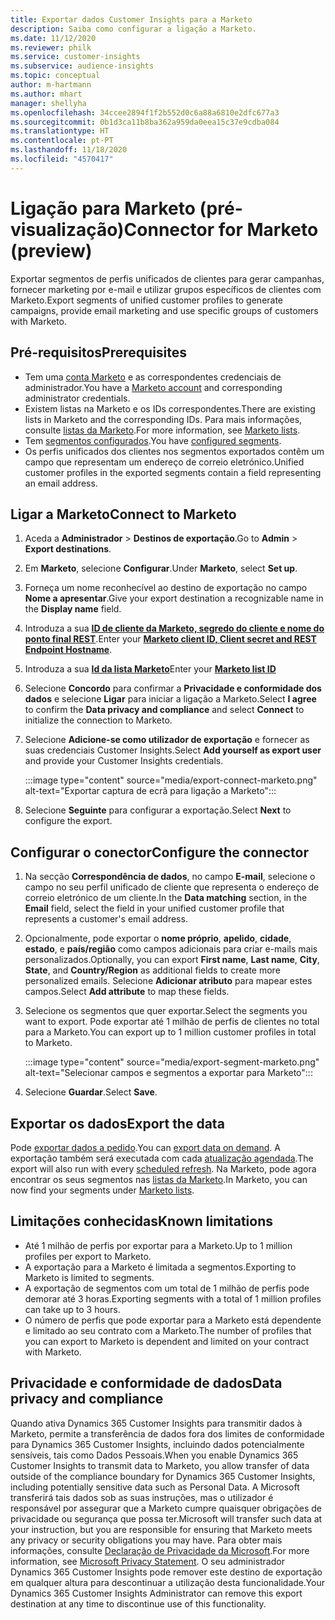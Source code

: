 ```yaml
---
title: Exportar dados Customer Insights para a Marketo
description: Saiba como configurar a ligação a Marketo.
ms.date: 11/12/2020
ms.reviewer: philk
ms.service: customer-insights
ms.subservice: audience-insights
ms.topic: conceptual
author: m-hartmann
ms.author: mhart
manager: shellyha
ms.openlocfilehash: 34ccee2894f1f2b552d0c6a88a6810e2dfc677a3
ms.sourcegitcommit: 0b1d3ca11b8ba362a959da0eea15c37e9cdba084
ms.translationtype: HT
ms.contentlocale: pt-PT
ms.lasthandoff: 11/18/2020
ms.locfileid: "4570417"
---
```

# <a name="connector-for-marketo-preview"></a><span data-ttu-id="6d036-103">Ligação para Marketo (pré-visualização)</span><span class="sxs-lookup"><span data-stu-id="6d036-103">Connector for Marketo (preview)</span></span>

<span data-ttu-id="6d036-104">Exportar segmentos de perfis unificados de clientes para gerar campanhas, fornecer marketing por e-mail e utilizar grupos específicos de clientes com Marketo.</span><span class="sxs-lookup"><span data-stu-id="6d036-104">Export segments of unified customer profiles to generate campaigns, provide email marketing and use specific groups of customers with Marketo.</span></span>

## <a name="prerequisites"></a><span data-ttu-id="6d036-105">Pré-requisitos</span><span class="sxs-lookup"><span data-stu-id="6d036-105">Prerequisites</span></span>

-   <span data-ttu-id="6d036-106">Tem uma [conta Marketo](https://login.marketo.com/) e as correspondentes credenciais de administrador.</span><span class="sxs-lookup"><span data-stu-id="6d036-106">You have a [Marketo account](https://login.marketo.com/) and corresponding administrator credentials.</span></span>
-   <span data-ttu-id="6d036-107">Existem listas na Marketo e os IDs correspondentes.</span><span class="sxs-lookup"><span data-stu-id="6d036-107">There are existing lists in Marketo and the corresponding IDs.</span></span> <span data-ttu-id="6d036-108">Para mais informações, consulte [listas da Marketo](https://docs.marketo.com/display/public/DOCS/Understanding+Static+Lists).</span><span class="sxs-lookup"><span data-stu-id="6d036-108">For more information, see [Marketo lists](https://docs.marketo.com/display/public/DOCS/Understanding+Static+Lists).</span></span>
-   <span data-ttu-id="6d036-109">Tem [segmentos configurados](segments.md).</span><span class="sxs-lookup"><span data-stu-id="6d036-109">You have [configured segments](segments.md).</span></span>
-   <span data-ttu-id="6d036-110">Os perfis unificados dos clientes nos segmentos exportados contêm um campo que representam um endereço de correio eletrónico.</span><span class="sxs-lookup"><span data-stu-id="6d036-110">Unified customer profiles in the exported segments contain a field representing an email address.</span></span>

## <a name="connect-to-marketo"></a><span data-ttu-id="6d036-111">Ligar a Marketo</span><span class="sxs-lookup"><span data-stu-id="6d036-111">Connect to Marketo</span></span>

1. <span data-ttu-id="6d036-112">Aceda a **Administrador** > **Destinos de exportação**.</span><span class="sxs-lookup"><span data-stu-id="6d036-112">Go to **Admin** > **Export destinations**.</span></span>

1. <span data-ttu-id="6d036-113">Em **Marketo**, selecione **Configurar**.</span><span class="sxs-lookup"><span data-stu-id="6d036-113">Under **Marketo**, select **Set up**.</span></span>

1. <span data-ttu-id="6d036-114">Forneça um nome reconhecível ao destino de exportação no campo **Nome a apresentar**.</span><span class="sxs-lookup"><span data-stu-id="6d036-114">Give your export destination a recognizable name in the **Display name** field.</span></span>

1. <span data-ttu-id="6d036-115">Introduza a sua **[ID de cliente da Marketo, segredo do cliente e nome do ponto final REST](https://developers.marketo.com/rest-api/authentication/)**.</span><span class="sxs-lookup"><span data-stu-id="6d036-115">Enter your **[Marketo client ID, Client secret and REST Endpoint Hostname](https://developers.marketo.com/rest-api/authentication/)**.</span></span>

1. <span data-ttu-id="6d036-116">Introduza a sua **[Id da lista Marketo](https://docs.marketo.com/display/public/DOCS/Understanding+Static+Lists)**</span><span class="sxs-lookup"><span data-stu-id="6d036-116">Enter your **[Marketo list ID](https://docs.marketo.com/display/public/DOCS/Understanding+Static+Lists)**</span></span> 

1. <span data-ttu-id="6d036-117">Selecione **Concordo** para confirmar a **Privacidade e conformidade dos dados** e selecione **Ligar** para iniciar a ligação a Marketo.</span><span class="sxs-lookup"><span data-stu-id="6d036-117">Select **I agree** to confirm the **Data privacy and compliance** and select **Connect** to initialize the connection to Marketo.</span></span>

1. <span data-ttu-id="6d036-118">Selecione **Adicione-se como utilizador de exportação** e fornecer as suas credenciais Customer Insights.</span><span class="sxs-lookup"><span data-stu-id="6d036-118">Select **Add yourself as export user** and provide your Customer Insights credentials.</span></span>

   :::image type="content" source="media/export-connect-marketo.png" alt-text="Exportar captura de ecrã para ligação a Marketo":::

1. <span data-ttu-id="6d036-120">Selecione **Seguinte** para configurar a exportação.</span><span class="sxs-lookup"><span data-stu-id="6d036-120">Select **Next** to configure the export.</span></span>

## <a name="configure-the-connector"></a><span data-ttu-id="6d036-121">Configurar o conector</span><span class="sxs-lookup"><span data-stu-id="6d036-121">Configure the connector</span></span>

1. <span data-ttu-id="6d036-122">Na secção **Correspondência de dados**, no campo **E-mail**, selecione o campo no seu perfil unificado de cliente que representa o endereço de correio eletrónico de um cliente.</span><span class="sxs-lookup"><span data-stu-id="6d036-122">In the **Data matching** section, in the **Email** field, select the field in your unified customer profile that represents a customer's email address.</span></span> 

1. <span data-ttu-id="6d036-123">Opcionalmente, pode exportar o **nome próprio**, **apelido**, **cidade**, **estado**, e **país/região**  como campos adicionais para criar e-mails mais personalizados.</span><span class="sxs-lookup"><span data-stu-id="6d036-123">Optionally, you can export **First name**, **Last name**, **City**, **State**, and **Country/Region**  as additional fields to create more personalized emails.</span></span> <span data-ttu-id="6d036-124">Selecione **Adicionar atributo** para mapear estes campos.</span><span class="sxs-lookup"><span data-stu-id="6d036-124">Select **Add attribute** to map these fields.</span></span>

1. <span data-ttu-id="6d036-125">Selecione os segmentos que quer exportar.</span><span class="sxs-lookup"><span data-stu-id="6d036-125">Select the segments you want to export.</span></span> <span data-ttu-id="6d036-126">Pode exportar até 1 milhão de perfis de clientes no total para a Marketo.</span><span class="sxs-lookup"><span data-stu-id="6d036-126">You can export up to 1 million customer profiles in total to Marketo.</span></span>

   :::image type="content" source="media/export-segment-marketo.png" alt-text="Selecionar campos e segmentos a exportar para Marketo":::

1. <span data-ttu-id="6d036-128">Selecione **Guardar**.</span><span class="sxs-lookup"><span data-stu-id="6d036-128">Select **Save**.</span></span>

## <a name="export-the-data"></a><span data-ttu-id="6d036-129">Exportar os dados</span><span class="sxs-lookup"><span data-stu-id="6d036-129">Export the data</span></span>

<span data-ttu-id="6d036-130">Pode [exportar dados a pedido](export-destinations.md).</span><span class="sxs-lookup"><span data-stu-id="6d036-130">You can [export data on demand](export-destinations.md).</span></span> <span data-ttu-id="6d036-131">A exportação também será executada com cada [atualização agendada](system.md#schedule-tab).</span><span class="sxs-lookup"><span data-stu-id="6d036-131">The export will also run with every [scheduled refresh](system.md#schedule-tab).</span></span> <span data-ttu-id="6d036-132">Na Marketo, pode agora encontrar os seus segmentos nas [listas da Marketo](ttps://docs.marketo.com/display/public/DOCS/Understanding+Static+Lists).</span><span class="sxs-lookup"><span data-stu-id="6d036-132">In Marketo, you can now find your segments under [Marketo lists](ttps://docs.marketo.com/display/public/DOCS/Understanding+Static+Lists).</span></span>

## <a name="known-limitations"></a><span data-ttu-id="6d036-133">Limitações conhecidas</span><span class="sxs-lookup"><span data-stu-id="6d036-133">Known limitations</span></span>

- <span data-ttu-id="6d036-134">Até 1 milhão de perfis por exportar para a Marketo.</span><span class="sxs-lookup"><span data-stu-id="6d036-134">Up to 1 million profiles per export to Marketo.</span></span>
- <span data-ttu-id="6d036-135">A exportação para a Marketo é limitada a segmentos.</span><span class="sxs-lookup"><span data-stu-id="6d036-135">Exporting to Marketo is limited to segments.</span></span>
- <span data-ttu-id="6d036-136">A exportação de segmentos com um total de 1 milhão de perfis pode demorar até 3 horas.</span><span class="sxs-lookup"><span data-stu-id="6d036-136">Exporting segments with a total of 1 million profiles can take up to 3 hours.</span></span> 
- <span data-ttu-id="6d036-137">O número de perfis que pode exportar para a Marketo está dependente e limitado ao seu contrato com a Marketo.</span><span class="sxs-lookup"><span data-stu-id="6d036-137">The number of profiles that you can export to Marketo is dependent and limited on your contract with Marketo.</span></span>

## <a name="data-privacy-and-compliance"></a><span data-ttu-id="6d036-138">Privacidade e conformidade de dados</span><span class="sxs-lookup"><span data-stu-id="6d036-138">Data privacy and compliance</span></span>

<span data-ttu-id="6d036-139">Quando ativa Dynamics 365 Customer Insights para transmitir dados à Marketo, permite a transferência de dados fora dos limites de conformidade para Dynamics 365 Customer Insights, incluindo dados potencialmente sensíveis, tais como Dados Pessoais.</span><span class="sxs-lookup"><span data-stu-id="6d036-139">When you enable Dynamics 365 Customer Insights to transmit data to Marketo, you allow transfer of data outside of the compliance boundary for Dynamics 365 Customer Insights, including potentially sensitive data such as Personal Data.</span></span> <span data-ttu-id="6d036-140">A Microsoft transferirá tais dados sob as suas instruções, mas o utilizador é responsável por assegurar que a Marketo cumpre quaisquer obrigações de privacidade ou segurança que possa ter.</span><span class="sxs-lookup"><span data-stu-id="6d036-140">Microsoft will transfer such data at your instruction, but you are responsible for ensuring that Marketo meets any privacy or security obligations you may have.</span></span> <span data-ttu-id="6d036-141">Para obter mais informações, consulte [Declaração de Privacidade da Microsoft](https://go.microsoft.com/fwlink/?linkid=396732).</span><span class="sxs-lookup"><span data-stu-id="6d036-141">For more information, see [Microsoft Privacy Statement](https://go.microsoft.com/fwlink/?linkid=396732).</span></span>
<span data-ttu-id="6d036-142">O seu administrador Dynamics 365 Customer Insights pode remover este destino de exportação em qualquer altura para descontinuar a utilização desta funcionalidade.</span><span class="sxs-lookup"><span data-stu-id="6d036-142">Your Dynamics 365 Customer Insights Administrator can remove this export destination at any time to discontinue use of this functionality.</span></span>
